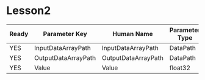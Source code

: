 # Lesson2 #

| Ready | Parameter Key | Human Name | Parameter Type | Parameter Class |
|-------|---------------|------------|-----------------|----------------|
| YES | InputDataArrayPath | InputDataArrayPath | DataPath | ArraySelectionParameter |
| YES | OutputDataArrayPath | OutputDataArrayPath | DataPath | ArrayCreationParameter |
| YES | Value | Value | float32 | Float32Parameter |
